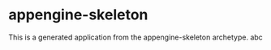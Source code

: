 appengine-skeleton
=============================

This is a generated application from the appengine-skeleton archetype.
abc
